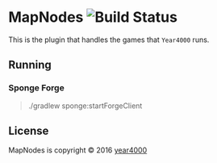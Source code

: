 # MapNodes ![Build Status](https://travis-ci.com/Year4000/Ansible.svg?token=zmUpkLZqvMbrRfbszTjK&branch=master)
This is the plugin that handles the games that `Year4000` runs.

## Running
### Sponge Forge
> ./gradlew sponge:startForgeClient

## License
MapNodes is copyright &copy; 2016 [year4000](https://www.year4000.net/)
